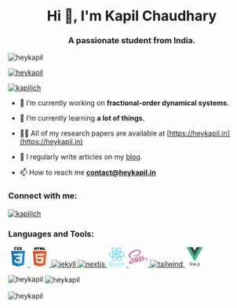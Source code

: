 <h1 align="center">Hi 👋, I'm Kapil Chaudhary</h1>
<h3 align="center">A passionate student from India.</h3>

<p align="left"> <img src="https://komarev.com/ghpvc/?username=heykapil&label=Profile%20views&color=0e75b6&style=flat" alt="heykapil" /> </p>

<p align="left"> <a href="https://github.com/ryo-ma/github-profile-trophy"><img src="https://github-profile-trophy.vercel.app/?username=heykapil" alt="heykapil" /></a> </p>

<p align="left"> <a href="https://twitter.com/kapiljch" target="blank"><img src="https://img.shields.io/twitter/follow/kapiljch?logo=twitter&style=for-the-badge" alt="kapiljch" /></a> </p>

- 🔭 I’m currently working on **fractional-order dynamical systems.**

- 🌱 I’m currently learning **a lot of things.**

- 👨‍💻 All of my research papers are available at [https://heykapil.in](https://heykapil.in)

- 📝 I regularly write articles on my [blog](https://heykapil.in/blog).

- 📫 How to reach me **contact@heykapil.in**

<h3 align="left">Connect with me:</h3>
<p align="left">
<a href="https://twitter.com/kapiljch" target="blank"><img align="center" src="https://raw.githubusercontent.com/rahuldkjain/github-profile-readme-generator/master/src/images/icons/Social/twitter.svg" alt="kapiljch" height="30" width="40" /></a>
</p>

<h3 align="left">Languages and Tools:</h3>
<p align="left"> <a href="https://www.w3schools.com/css/" target="_blank" rel="noreferrer"> <img src="https://raw.githubusercontent.com/devicons/devicon/master/icons/css3/css3-original-wordmark.svg" alt="css3" width="40" height="40"/> </a> <a href="https://www.w3.org/html/" target="_blank" rel="noreferrer"> <img src="https://raw.githubusercontent.com/devicons/devicon/master/icons/html5/html5-original-wordmark.svg" alt="html5" width="40" height="40"/> </a> <a href="https://jekyllrb.com/" target="_blank" rel="noreferrer"> <img src="https://www.vectorlogo.zone/logos/jekyllrb/jekyllrb-icon.svg" alt="jekyll" width="40" height="40"/> </a> <a href="https://nextjs.org/" target="_blank" rel="noreferrer"> <img src="https://cdn.worldvectorlogo.com/logos/nextjs-2.svg" alt="nextjs" width="40" height="40"/> </a> <a href="https://reactjs.org/" target="_blank" rel="noreferrer"> <img src="https://raw.githubusercontent.com/devicons/devicon/master/icons/react/react-original-wordmark.svg" alt="react" width="40" height="40"/> </a> <a href="https://sass-lang.com" target="_blank" rel="noreferrer"> <img src="https://raw.githubusercontent.com/devicons/devicon/master/icons/sass/sass-original.svg" alt="sass" width="40" height="40"/> </a> <a href="https://tailwindcss.com/" target="_blank" rel="noreferrer"> <img src="https://www.vectorlogo.zone/logos/tailwindcss/tailwindcss-icon.svg" alt="tailwind" width="40" height="40"/> </a> <a href="https://vuejs.org/" target="_blank" rel="noreferrer"> <img src="https://raw.githubusercontent.com/devicons/devicon/master/icons/vuejs/vuejs-original-wordmark.svg" alt="vuejs" width="40" height="40"/> </a> </p>

<p><img align="left" src="https://github-readme-stats.vercel.app/api/top-langs?username=heykapil&show_icons=true&locale=en&layout=compact" alt="heykapil" /></p>

<p>&nbsp;<img align="center" src="https://github-readme-stats.vercel.app/api?username=heykapil&show_icons=true&locale=en" alt="heykapil" /></p>

<p><img align="center" src="https://github-readme-streak-stats.herokuapp.com/?user=heykapil&" alt="heykapil" /></p>

